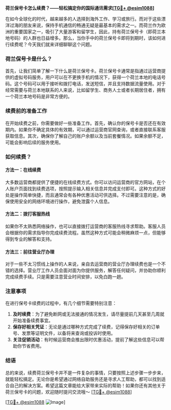 **荷兰保号卡怎么续费？——轻松搞定你的国际通讯需求[[TG💪+ @esim1088](https://t.me/s/esim1088)]**

在如今全球化的时代，越来越多的人选择到海外工作、学习或旅行。而对于这些漂洋过海的朋友来说，保持手机通信的畅通无疑是最基本的需求之一。而荷兰作为欧洲的重要国家之一，吸引了大量游客和留学生，因此，持有荷兰保号卡（即荷兰本地号码）的人群也日益增多。那么，当你手中的荷兰保号卡即将到期时，该如何进行续费呢？今天我们就来详细聊聊这个问题。

### 荷兰保号卡是什么？

首先，让我们简单了解一下什么是荷兰保号卡。荷兰保号卡通常是指通过运营商提供的虚拟号码服务，用户可以在不更换手机的情况下，获得一个荷兰本地的电话号码。这个号码可以用于接听和拨打电话，发送短信，并且支持数据流量使用。对于经常需要与荷兰本地联系的人来说，比如留学生、商务人士或者长期居住者，拥有一个荷兰本地号码是非常方便的。

### 续费前的准备工作

在开始续费之前，你需要做好一些准备工作。首先，确认你的保号卡是否还在有效期内。如果你不确定具体的有效期，可以通过运营商官网查询，或者直接联系客服获取信息。其次，确保你了解自己的账户余额以及当前套餐情况。如果余额不足，可能会影响后续的服务使用。

### 如何续费？

#### 方法一：在线续费

大多数运营商都提供了便捷的在线续费方式。你可以访问运营商的官方网站，在个人账户页面找到续费选项，按照提示输入相关信息并完成支付即可。这种方式的好处是操作简单快捷，而且通常会有各种优惠活动可供选择。不过需要注意的是，确保使用安全的网络环境进行操作，避免泄露个人信息。

#### 方法二：拨打客服热线

如果你不太熟悉网络操作，也可以直接拨打运营商的客服热线寻求帮助。客服人员会根据你的需求指导你完成续费流程。虽然这种方式可能会稍微麻烦一点，但能够得到专业的解答和支持。

#### 方法三：前往营业厅办理

对于一些不太习惯线上操作的人来说，亲自去运营商的营业厅办理续费也是一个不错的选择。营业厅工作人员会面对面为你提供服务，解答任何疑问，并协助你顺利完成续费手续。只是需要注意营业时间安排，以免白跑一趟。

### 注意事项

在进行保号卡续费的过程中，有几个细节需要特别注意：

1. **及时续费**：为了避免断网或无法接通的情况发生，请尽量提前几天甚至几周就开始准备续费事宜。
2. **保存好相关凭证**：无论是通过哪种方式完成了续费，记得保存好相关的订单号、发票等证明文件，以备将来查询或投诉时使用。
3. **关注促销活动**：有时候运营商会推出限时优惠活动，提前了解这些信息可以帮助你节省费用。

### 结语

总的来说，续费荷兰保号卡并不是一件复杂的事情，只要按照上述步骤一步步来，就能轻松搞定。无论你是希望通过网络自助服务还是寻求人工帮助，都可以找到适合自己的解决方案。希望这篇文章能给大家带来实际的帮助！如果你还有其他关于荷兰保号卡的问题，欢迎随时提问交流哦～ [[TG💪+ @esim1088](https://t.me/s/esim1088)]

[[TG💪+ @esim1088](https://t.me/s/esim1088) ![Image](https://i.postimg.cc/4NQfJmqS/Snipaste-2025-05-13-00-14-12.png)]